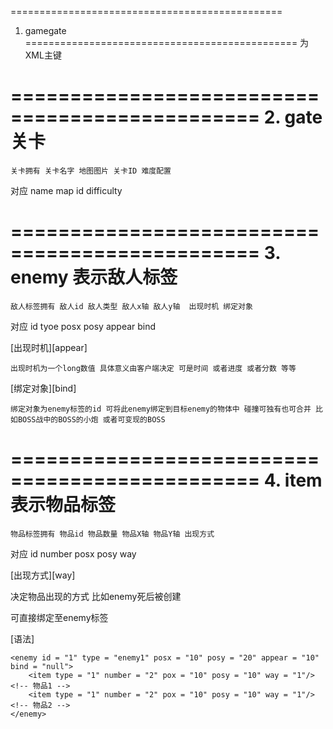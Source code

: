 ===============================================
1.	gamegate
===============================================
	为XML主键

===============================================
2.  gate 关卡
===============================================	
	关卡拥有 关卡名字 地图图片 关卡ID 难度配置

对应          name    map      id     difficulty

===============================================
3. enemy 表示敌人标签
===============================================
	敌人标签拥有 敌人id 敌人类型 敌人x轴 敌人y轴  出现时机 绑定对象

对应				id    tyoe    posx     posy    appear    bind

[出现时机][appear]

	出现时机为一个long数值 具体意义由客户端决定 可是时间 或者进度 或者分数 等等

[绑定对象][bind]

	绑定对象为enemy标签的id 可将此enemy绑定到目标enemy的物体中 碰撞可独有也可合并 比如BOSS战中的BOSS的小炮 或者可变现的BOSS

===============================================
4. item 表示物品标签
===============================================
	物品标签拥有 物品id 物品数量 物品X轴 物品Y轴 出现方式

对应 				id   number    posx    posy    way

[出现方式][way]

决定物品出现的方式 比如enemy死后被创建

可直接绑定至enemy标签


[语法]

	<enemy id = "1" type = "enemy1" posx = "10" posy = "20" appear = "10" bind = "null">
		<item type = "1" number = "2" pox = "10" posy = "10" way = "1"/> <!-- 物品1 -->
		<item type = "1" number = "2" pox = "10" posy = "10" way = "1"/> <!-- 物品2 -->
	</enemy>	